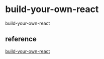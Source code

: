 # build-your-own-react
build-your-own-react

## reference

[build-your-own-react](https://pomb.us/build-your-own-react/)